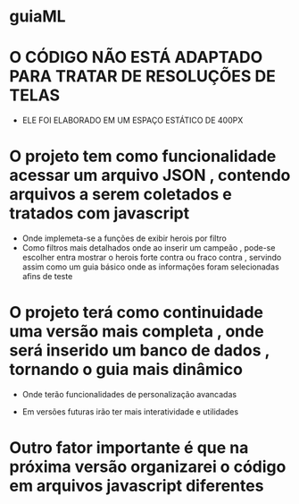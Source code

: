 # guiaML

# O CÓDIGO NÃO ESTÁ ADAPTADO PARA TRATAR DE RESOLUÇÕES DE TELAS
- ELE FOI ELABORADO EM UM ESPAÇO ESTÁTICO DE 400PX

# O projeto tem como funcionalidade acessar um arquivo JSON , contendo arquivos a serem coletados e tratados com javascript 
- Onde implemeta-se a funções de exibir herois por filtro 
- Como filtros mais detalhados onde ao inserir um campeão , pode-se escolher entra mostrar o herois forte contra ou fraco contra , servindo assim como um guia básico onde as informações foram selecionadas afins de teste
# O projeto terá como continuidade uma versão mais completa , onde será inserido um banco de dados , tornando o guia mais dinâmico 

- Onde terão funcionalidades de personalização avancadas

- Em versões futuras irão ter mais interatividade e utilidades
# Outro fator importante é que na próxima versão organizarei o código em arquivos javascript diferentes
